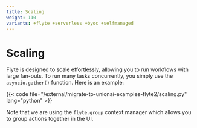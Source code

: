 ```yaml
---
title: Scaling
weight: 110
variants: +flyte +serverless +byoc +selfmanaged
---
```


# Scaling

Flyte is designed to scale effortlessly, allowing you to run workflows with large fan-outs.
To run many tasks concurrently, you simply use the `asyncio.gather()` function.
Here is an example:

{{< code file="/external/migrate-to-unionai-examples-flyte2/scaling.py" lang="python" >}}

Note that we are using the `flyte.group` context manager which allows you to group actions together in the UI.
